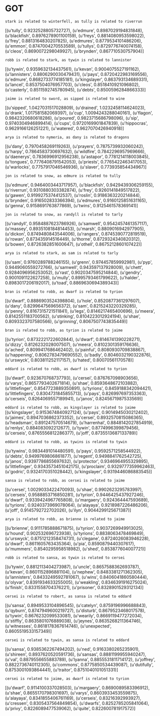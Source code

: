 # GOT

`stark is related to winterfell, as tully is related to riverrun`

[(u'tully', 0.9232528805732727), (u'edmure', 0.8987029194831848), (u'blackfish', 0.8976278901100159), (u'freys', 0.8814080953598022), (u'frey', 0.8813164830207825), (u'edmures', 0.8779534101486206), (u'emmon', 0.8747004270553589), (u'tullys', 0.8729776740074158), (u'cleos', 0.8690072298049927), (u'brynden', 0.867710530757904)]

`robb is related to stark, as tywin is related to lannister`

[(u'tywin', 0.9359632134437561), (u'kevan', 0.9004075527191162), (u'lannisters', 0.8806290030479431), (u'pays', 0.8720422983169556), (u'edmure', 0.8682733774185181), (u'kingslayer', 0.863793134689331), (u'lancel', 0.8537504076957703), (u'cleos', 0.8518410921096802), (u'casterly', 0.8511592745780945), (u'debts', 0.8500596284866333)]


`jaime is related to sword, as sipped is related to wine`

[(u'sipped', 1.0427031517028809), (u'drained', 1.0232458114624023), (u'drank', 1.017581582069397), (u'cup', 1.0094243288040161), (u'flagon', 0.9842320680618286), (u'poured', 0.9823715686798096), (u'sip', 0.9740304946899414), (u'cups', 0.9720169901847839), (u'hippocras', 0.9629166126251221), (u'watered', 0.9627070426940918)]


`arya is related to nymeria, as dany is related to dragons`

[(u'dany', 0.7970458269119263), (u'prayers', 0.7875739932060242), (u'harpy', 0.7864583730697632), (u'wildfire', 0.7842296957969666), (u'daenerys', 0.7836996912956238), (u'astapor', 0.7781214118003845), (u'tongues', 0.7776408791542053), (u'priests', 0.7765422463417053), (u'warlocks', 0.7757917046546936), (u'slaver', 0.773935854434967)]


`jon is related to snow, as edmure is related to tully`

[(u'edmure', 0.9464003443717957), (u'blackfish', 0.9429439306259155), (u'riverrun', 0.9310880303382874), (u'frey', 0.9260141849517822), (u'gawen', 0.9199275374412537), (u'roslin', 0.9186363220214844), (u'brynden', 0.916502833366394), (u'edmures', 0.9160125851631165), (u'genna', 0.9158691763877869), (u'twins', 0.9125461578369141)]


`jon is related to snow, as randyll is related to tarly`

[(u'randyll', 0.9584887623786926), (u'samwell', 0.9542457461357117), (u'massey', 0.8935108184814453), (u'marsh', 0.8809016942977905), (u'dickon', 0.8749480843544006), (u'rangers', 0.8745390772819519), (u'rowan', 0.873435914516449), (u'thorne', 0.8729324340820312), (u'bowen', 0.8726382851600647), (u'othell', 0.8675212860107422)]


`arya is related to stark, as sam is related to tarly`

[(u'sam', 0.9760289788246155), (u'grenn', 0.974457859992981), (u'pyp', 0.9449060559272766), (u'samwell', 0.943597137928009), (u'chett', 0.9284096956253052), (u'rast', 0.9020347595214844), (u'gendry', 0.9001091122627258), (u'mully', 0.8995793461799622), (u'halder', 0.8983017206192017), (u'toad', 0.8869630694389343)]


`bran is related to robb, as dwarf is related to tyrion`

[(u'dwarf', 0.8886903524398804), (u'hole', 0.8520877361297607), (u'dany', 0.8299647569656372), (u'sam', 0.8215243220329285), (u'penny', 0.8167315721511841), (u'legs', 0.8146217465400696), (u'meera', 0.8142551183700562), (u'stinking', 0.8104223012924194), (u'shae', 0.8093323707580566), (u'grinning', 0.8067507743835449)]


`bran is related to robb, as tyrion is related to jaime`

[(u'tyrion', 0.8732221722602844), (u'dwarf', 0.8146741390228271), (u'dizzy', 0.8126232028007507), (u'meera', 0.8102301359176636), (u'ached', 0.8099417686462402), (u'painful', 0.8080930709838867), (u'happening', 0.8062783479690552), (u'badly', 0.8046032190322876), (u'urswyck', 0.803811252117157), (u'hated', 0.80070561170578)]


`eddard is related to robb, as dwarf is related to tyrion`

[(u'dwarf', 0.923670768737793), (u'cersei', 0.876767098903656), (u'varys', 0.8657793402671814), (u'shae', 0.8593648672103882), (u'littlefinger', 0.8547723889350891), (u'tyrions', 0.8459188342094421), (u'littlefingers', 0.8304731845855713), (u'pays', 0.826997697353363), (u'cerseis', 0.8264069557189941), (u'janos', 0.8245671987533569)]


`eddard is related to robb, as kingslayer is related to jaime`
[(u'kingslayer', 0.9153674840927124), (u'pays', 0.9014945030212402), (u'jaimes', 0.8947036862373352), (u'cersei', 0.8932570815086365), (u'headsman', 0.891247570514679), (u'harrenhal', 0.8848142027854919), (u'renlys', 0.884083092212677), (u'tywin', 0.8774996399879456), (u'cerseis', 0.8765556812286377), (u'joff', 0.8735513687133789)]


`eddard is related to robb, as tywins is related to tywin`

[(u'tywins', 0.9834491014480591), (u'pays', 0.9592571258544922), (u'debts', 0.9499769806861877), (u'regent', 0.9498841762542725), (u'janos', 0.9397786855697632), (u'protector', 0.9346964955329895), (u'littlefinger', 0.9343573451042175), (u'proclaim', 0.9329777359962463), (u'godric', 0.9324170351028442), (u'kingslayer', 0.9319446086883545)]


`sansa is related to robb, as cersei is related to jaime`

[(u'cersei', 1.0029033422470093), (u'shae', 0.9902623295783997), (u'cerseis', 0.9588853716850281), (u'tyrion', 0.9446425437927246), (u'dwarf', 0.9339424967765808), (u'margaery', 0.924364447593689), (u'tyrions', 0.9240373969078064), (u'alayaya', 0.9218987226486206), (u'joff', 0.9145792722702026), (u'ilyn', 0.9044299125671387)]


`arya is related to robb, as brienne is related to jaime`

[(u'brienne', 0.9111785888671875), (u'tyrion', 0.9037269949913025), (u'hound', 0.902532696723938), (u'tyrions', 0.8838063478469849), (u'urswyck', 0.8751212358474731), (u'clegane', 0.8724026083946228), (u'dwarf', 0.8611605763435364), (u'pia', 0.8590879440307617), (u'mummers', 0.8540295958518982), (u'shed', 0.853877604007721)]


`robb is related to sansa, as tywin is related to cersei`

[(u'tywin', 0.8812113404273987), (u'uncle', 0.8657588362693787), (u'kevan', 0.8601152896881104), (u'nephew', 0.8483381271362305), (u'lannisters', 0.8433249592781067), (u'wins', 0.8406041860580444), (u'olyvar', 0.8391934633255005), (u'weakling', 0.8346391916275024), (u'finish', 0.8331558704376221), (u'prisoner', 0.8328901529312134)]


`cersei is related to robert, as sansa is related to eddard`

[(u'sansa', 0.8949533104896545), (u'catelyn', 0.8759196996688843), (u'qyburn', 0.8747949600219727), (u'disturb', 0.8679523468017578), (u'tywin', 0.8676232099533081), (u'wearily', 0.8669119477272034), (u'stiffly', 0.8635801076889038), (u'jeynes', 0.8635268211364746), (u'witnesses', 0.8618178367614746), (u'unexpected', 0.8605519533157349)]


`cersei is related to tywin, as sansa is related to eddard`

[(u'sansa', 0.9385362267494202), (u'ned', 0.9163380265235901), (u'shireen', 0.8937620520591736), (u'sansas', 0.8881199955940247), (u'val', 0.8879556655883789), (u'lyanna', 0.8855531811714172), (u'joffrey', 0.8822736740112305), (u'commons', 0.8775850534439087), (u'dutifully', 0.8753001093864441), (u'traitor', 0.8751040101051331)]


`cersei is related to jaime, as dwarf is related to tyrion`

[(u'dwarf', 0.9114100337028503), (u'margaery', 0.8690089583396912), (u'shae', 0.8655170798301697), (u'varys', 0.8603933453559875), (u'alayaya', 0.8341855406761169), (u'cerseis', 0.83216392993927), (u'cressen', 0.8305437564849854), (u'dwarfs', 0.8252785205841064), (u'privy', 0.8226089477539062), (u'quite', 0.822600781917572)]

